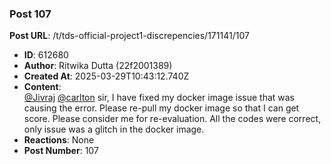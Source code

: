 ### Post 107
**Post URL**: /t/tds-official-project1-discrepencies/171141/107
- **ID**: 612680
- **Author**: Ritwika Dutta  (22f2001389)
- **Created At**: 2025-03-29T10:43:12.740Z
- **Content**:  
  <a class="mention" href="/u/jivraj">@Jivraj</a> <a class="mention" href="/u/carlton">@carlton</a> sir, I have fixed my docker image issue that was causing the error. Please re-pull my docker image so that I can get score. Please consider me for re-evaluation. All the codes were correct, only issue was a glitch in the docker image.
- **Reactions**: None
- **Post Number**: 107

